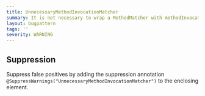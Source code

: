 ```yaml
---
title: UnnecessaryMethodInvocationMatcher
summary: It is not necessary to wrap a MethodMatcher with methodInvocation().
layout: bugpattern
tags: ''
severity: WARNING
---
```


<!--
*** AUTO-GENERATED, DO NOT MODIFY ***
To make changes, edit the @BugPattern annotation or the explanation in docs/bugpattern.
-->



## Suppression
Suppress false positives by adding the suppression annotation `@SuppressWarnings("UnnecessaryMethodInvocationMatcher")` to the enclosing element.
